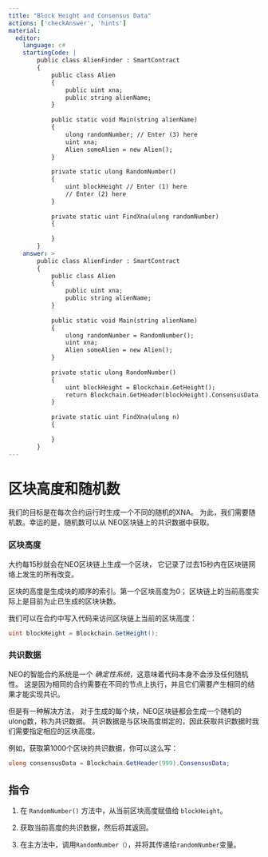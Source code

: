 ```yaml
---
title: "Block Height and Consensus Data"
actions: ['checkAnswer', 'hints']
material: 
  editor:
    language: c#
    startingCode: |
        public class AlienFinder : SmartContract
        {
            public class Alien
            {
                public uint xna;
                public string alienName;
            }
            
            public static void Main(string alienName)
            {
                ulong randomNumber; // Enter (3) here
                uint xna; 
                Alien someAlien = new Alien(); 
            }
            
            private static ulong RandomNumber()
            {
                uint blockHeight // Enter (1) here
                // Enter (2) here
            }
            
            private static uint FindXna(ulong randomNumber)
            {
            
            }
        }
    answer: > 
        public class AlienFinder : SmartContract
        {
            public class Alien
            {
                public uint xna;
                public string alienName;
            }
                        
            public static void Main(string alienName)
            {
                ulong randomNumber = RandomNumber(); 
                uint xna; 
                Alien someAlien = new Alien(); 
            }
            
            private static ulong RandomNumber()
            {
                uint blockHeight = Blockchain.GetHeight();
                return Blockchain.GetHeader(blockHeight).ConsensusData; 
            }
            
            private static uint FindXna(ulong n)
            {
            
            }
        }
---
```


# 区块高度和随机数

我们的目标是在每次合约运行时生成一个不同的随机的XNA。 为此，我们需要随机数。幸运的是，随机数可以从 NEO区块链上的共识数据中获取。

### 区块高度

大约每15秒就会在NEO区块链上生成一个区块，
它记录了过去15秒内在区块链网络上发生的所有改变。

区块的高度是生成块的顺序的索引。第一个区块高度为0； 区块链上的当前高度实际上是目前为止已生成的区块块数。

我们可以在合约中写入代码来访问区块链上当前的区块高度：

```c#
uint blockHeight = Blockchain.GetHeight();
```

### 共识数据

NEO的智能合约系统是一个 *确定性系统*，这意味着代码本身不会涉及任何随机性。 这是因为相同的合约需要在不同的节点上执行，并且它们需要产生相同的结果才能实现共识。

但是有一种解决方法， 对于生成的每个块，NEO区块链都会生成一个随机的ulong数，称为共识数据。
共识数据是与区块高度绑定的，因此获取共识数据时我们需要指定相应的区块高度。

例如，获取第1000个区块的共识数据，你可以这么写：

```c#
ulong consensusData = Blockchain.GetHeader(999).ConsensusData; 
```


## 指令 

1. 在 `RandomNumber()` 方法中，从当前区块高度赋值给 `blockHeight`。

2. 获取当前高度的共识数据，然后将其返回。

3. 在主方法中，调用`RandomNumber（）`，并将其传递给`randomNumber`变量。
